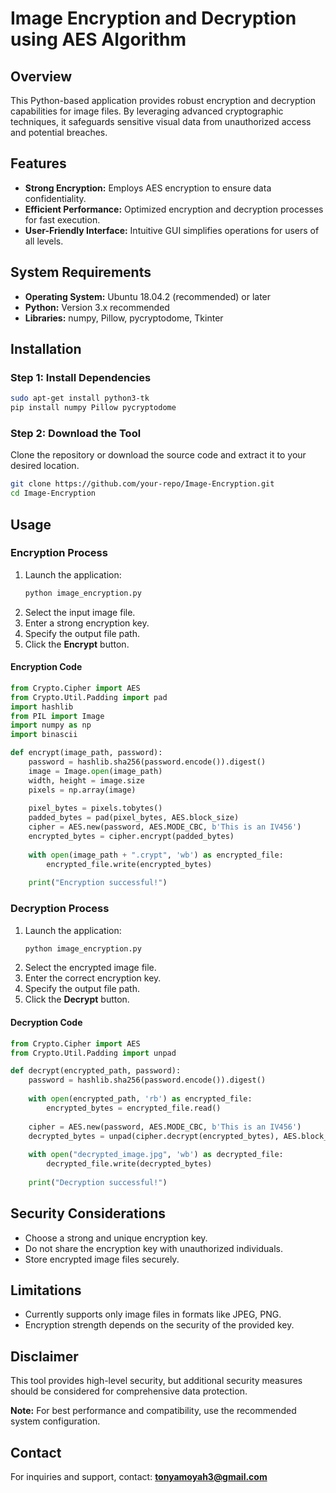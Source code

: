 # Image Encryption and Decryption using AES Algorithm

## Overview
This Python-based application provides robust encryption and decryption capabilities for image files. By leveraging advanced cryptographic techniques, it safeguards sensitive visual data from unauthorized access and potential breaches.

## Features
- **Strong Encryption:** Employs AES encryption to ensure data confidentiality.
- **Efficient Performance:** Optimized encryption and decryption processes for fast execution.
- **User-Friendly Interface:** Intuitive GUI simplifies operations for users of all levels.

## System Requirements
- **Operating System:** Ubuntu 18.04.2 (recommended) or later
- **Python:** Version 3.x recommended
- **Libraries:** numpy, Pillow, pycryptodome, Tkinter

## Installation
### Step 1: Install Dependencies
```bash
sudo apt-get install python3-tk
pip install numpy Pillow pycryptodome
```

### Step 2: Download the Tool
Clone the repository or download the source code and extract it to your desired location.

```bash
git clone https://github.com/your-repo/Image-Encryption.git
cd Image-Encryption
```

## Usage
### Encryption Process
1. Launch the application:
   ```bash
   python image_encryption.py
   ```
2. Select the input image file.
3. Enter a strong encryption key.
4. Specify the output file path.
5. Click the **Encrypt** button.

#### Encryption Code 
```python
from Crypto.Cipher import AES
from Crypto.Util.Padding import pad
import hashlib
from PIL import Image
import numpy as np
import binascii

def encrypt(image_path, password):
    password = hashlib.sha256(password.encode()).digest()
    image = Image.open(image_path)
    width, height = image.size
    pixels = np.array(image)
    
    pixel_bytes = pixels.tobytes()
    padded_bytes = pad(pixel_bytes, AES.block_size)
    cipher = AES.new(password, AES.MODE_CBC, b'This is an IV456')
    encrypted_bytes = cipher.encrypt(padded_bytes)
    
    with open(image_path + ".crypt", 'wb') as encrypted_file:
        encrypted_file.write(encrypted_bytes)
    
    print("Encryption successful!")
```

### Decryption Process
1. Launch the application:
   ```bash
   python image_encryption.py
   ```
2. Select the encrypted image file.
3. Enter the correct encryption key.
4. Specify the output file path.
5. Click the **Decrypt** button.

#### Decryption Code 
```python
from Crypto.Cipher import AES
from Crypto.Util.Padding import unpad

def decrypt(encrypted_path, password):
    password = hashlib.sha256(password.encode()).digest()
    
    with open(encrypted_path, 'rb') as encrypted_file:
        encrypted_bytes = encrypted_file.read()
    
    cipher = AES.new(password, AES.MODE_CBC, b'This is an IV456')
    decrypted_bytes = unpad(cipher.decrypt(encrypted_bytes), AES.block_size)
    
    with open("decrypted_image.jpg", 'wb') as decrypted_file:
        decrypted_file.write(decrypted_bytes)
    
    print("Decryption successful!")
```

## Security Considerations
- Choose a strong and unique encryption key.
- Do not share the encryption key with unauthorized individuals.
- Store encrypted image files securely.

## Limitations
- Currently supports only image files in formats like JPEG, PNG.
- Encryption strength depends on the security of the provided key.

## Disclaimer
This tool provides high-level security, but additional security measures should be considered for comprehensive data protection.

**Note:** For best performance and compatibility, use the recommended system configuration.

## Contact
For inquiries and support, contact: **tonyamoyah3@gmail.com**

